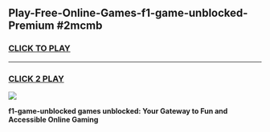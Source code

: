 
## Play-Free-Online-Games-f1-game-unblocked-Premium #2mcmb
<h3>
<a href="https://premium.freeplayer.one?title=f1-game-unblocked&ref=8M">CLICK TO PLAY</a></h3>
<hr>

<h3>
<a href="https://premium.freeplayer.one?title=f1-game-unblocked&ref=8M">CLICK 2 PLAY</a>
  
</h3>

<a href="https://premium.freeplayer.one?title=f1-game-unblocked&ref=8M"><img src="https://clearcache.store/games.png"></a>


**f1-game-unblocked games unblocked: Your Gateway to Fun and Accessible Online Gaming**
